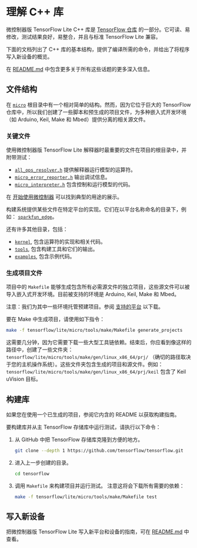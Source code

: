 # 理解 C++ 库

微控制器版 TensorFlow Lite C++ 库是
[TensorFlow 仓库](https://github.com/tensorflow/tensorflow/tree/master/tensorflow/lite/experimental/micro)
的一部分。它可读、易修改，测试结果良好，易整合，并且与标准 TensorFlow Lite 兼容。

下面的文档列出了 C++ 库的基本结构，提供了编译所需的命令，并给出了将程序写入新设备的概览。

在
[README.md](https://github.com/tensorflow/tensorflow/blob/master/tensorflow/lite/micro/README.md#如何将用于微控制器的TensorFlow-Lite写入一个新的平台)
中包含更多关于所有这些话题的更多深入信息。

## 文件结构

在
[`micro`](https://github.com/tensorflow/tensorflow/tree/master/tensorflow/lite/experimental/micro)
根目录中有一个相对简单的结构。然而，因为它位于巨大的 TensorFlow 仓库中，所以我们创建了一些脚本和预生成的项目文件，为多种嵌入式开发环境（如 Arduino, Keil, Make 和 Mbed）提供分离的相关源文件。

### 关键文件

使用微控制器版 TensorFlow Lite 解释器时最重要的文件在项目的根目录中，并附带测试：

-   [`all_ops_resolver.h`](https://github.com/tensorflow/tensorflow/blob/master/tensorflow/lite/micro/kernels/all_ops_resolver.h)
    提供解释器运行模型的运算符。
-   [`micro_error_reporter.h`](https://github.com/tensorflow/tensorflow/blob/master/tensorflow/lite/micro/micro_error_reporter.h)
    输出调试信息。
-   [`micro_interpreter.h`](https://github.com/tensorflow/tensorflow/blob/master/tensorflow/lite/micro/micro_interpreter.h)
    包含控制和运行模型的代码。

在 [开始使用微控制器](get_started.md) 可以找到典型的用途的展示。

构建系统提供某些文件在特定平台的实现。它们在以平台名称命名的目录下，例如：
[`sparkfun_edge`](https://github.com/tensorflow/tensorflow/tree/master/tensorflow/lite/micro/sparkfun_edge)。

还有许多其他目录，包括：

-   [`kernel`](https://github.com/tensorflow/tensorflow/tree/master/tensorflow/lite/micro/kernels),
    包含运算符的实现和相关代码。
-   [`tools`](https://github.com/tensorflow/tensorflow/tree/master/tensorflow/lite/micro/tools),
    包含构建工具和它们的输出。
-   [`examples`](https://github.com/tensorflow/tensorflow/tree/master/tensorflow/lite/micro/examples),
    包含示例代码。

### 生成项目文件

项目中的 `Makefile` 能够生成包含所有必需源文件的独立项目，这些源文件可以被导入嵌入式开发环境。目前被支持的环境是 Arduino, Keil, Make 和 Mbed。

注意：我们为其中一些环境托管预建项目。参阅
[支持的平台](overview.md#supported-platforms)
以下载。

要在 Make 中生成项目，请使用如下指令：

```bash
make -f tensorflow/lite/micro/tools/make/Makefile generate_projects
```

这需要几分钟，因为它需要下载一些大型工具链依赖。结束后，你应看到像这样的路径中，创建了一些文件夹：
`tensorflow/lite/micro/tools/make/gen/linux_x86_64/prj/`
（确切的路径取决于您的主机操作系统）。这些文件夹包含生成的项目和源文件。例如：
`tensorflow/lite/micro/tools/make/gen/linux_x86_64/prj/keil` 包含了 Keil uVision
目标。

## 构建库

如果您在使用一个已生成的项目，参阅它内含的 README 以获取构建指南。

要构建库并从主 TensorFlow 存储库中运行测试，请执行以下命令：

1.  从 GitHub 中把 TensorFlow 存储库克隆到方便的地方。

    ```bash
    git clone --depth 1 https://github.com/tensorflow/tensorflow.git
    ```

2.  进入上一步创建的目录。

    ```bash
    cd tensorflow
    ```

3.  调用 `Makefile` 来构建项目并运行测试。 注意这将会下载所有需要的依赖：

    ```bash
    make -f tensorflow/lite/micro/tools/make/Makefile test
    ```

## 写入新设备

把微控制器版 TensorFlow Lite 写入新平台和设备的指南，可在
[README.md](https://github.com/tensorflow/tensorflow/tree/master/tensorflow/lite/experimental/micro#如何将用于微控制器的TensorFlow-Lite写入一个新的平台)
中查看。
